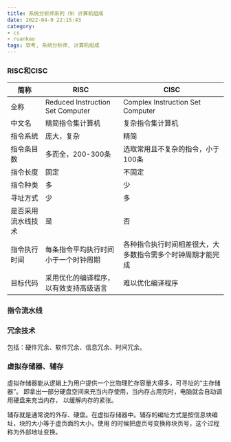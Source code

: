 ```yaml
---
title: 系统分析师系列（9）计算机组成
date: 2022-04-9 22:15:43
category:
- cs
- ruankao
tags: 软考, 系统分析师, 计算机组成
---
```


### RISC和CISC
简称 | RISC | CISC
-|-|-
全称 | Reduced Instruction Set Computer | Complex Instruction Set Computer
中文名 | 精简指令集计算机 | 复杂指令集计算机
指令系统 | 庞大，复杂 | 精简
指令条目数 | 多而全，200-300条 | 选取常用且不复杂的指令，小于100条
指令长度 | 固定 | 不固定
指令种类 | 多 | 少
寻址方式 | 少 | 多
是否采用流水线技术 | 是 | 否
指令执行时间 | 每条指令平均执行时间小于一个时钟周期 | 各种指令执行时间相差很大，大多数指令需多个时钟周期才能完成
目标代码 | 采用优化的编译程序，以有效支持高级语言 | 难以优化编译程序

### 指令流水线

### 冗余技术
包括：硬件冗余、软件冗余、信息冗余、时间冗余。

### 虚拟存储器、辅存
<p>虚拟存储器能从逻辑上为用户提供一个比物理贮存容量大得多，可寻址的“主存储器”。
即拿出一部分硬盘空间来充当内存使用，当内存占用完时，电脑就会自动调用硬盘来充当内存，
以缓解内存的紧张。</p>

<p>辅存就是通常说的外存、硬盘。在虚拟存储器中。辅存的编址方式是按信息块编址，块的大小等于虚页面的大小，使用
的时候把虚页号变换称块页号，这个过程称为外部地址变换。</p>